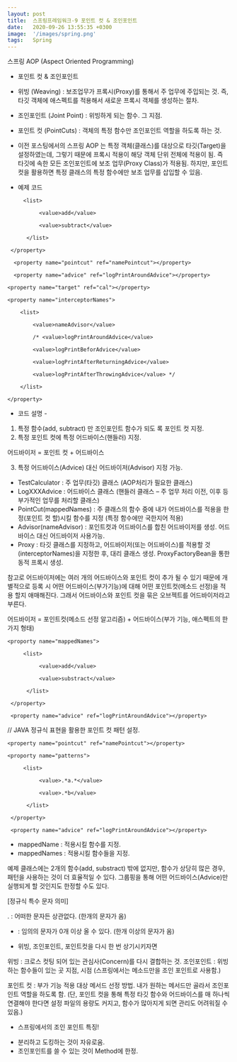 ```yaml
---
layout: post
title:  스프링프레임워크-9 포인트 컷 & 조인포인트
date:   2020-09-26 13:55:35 +0300
image:  '/images/spring.png'
tags:   Spring
---
```

스프링 AOP (Aspect Oriented Programming)

 

* 포인트 컷 & 조인포인트

 

 - 위빙 (Weaving) : 보조업무가 프록시(Proxy)를 통해서 주 업무에 주입되는 것. 즉, 타깃 객체에 애스펙트를 적용해서 새로운 프록시 객체를 생성하는 절차.
 - 조인포인트 (Joint Point) : 위빙하게 되는 함수. 그 지점.

 - 포인트 컷 (PointCuts) : 객체의 특정 함수만 조인포인트 역할을 하도록 하는 것.

 



 

* 이전 포스팅에서의 스프링 AOP 는 특정 객체(클래스)를 대상으로 타깃(Target)을 설정하였는데, 그렇기 때문에 프록시 적용이 해당 객체 단위 전체에 적용이 됨. 즉 타깃에 속한 모든 조인포인트에 보조 업무(Proxy Class)가 적용됨. 하지만, 포인트 컷을 활용하면 특정 클래스의 특정 함수에만 보조 업무를 삽입할 수 있음.

 

 

* 예제 코드

 

<bean id="cal" class="aoptest.TestCalculator"></bean>
<bean id="logPrintAroundAdvice" class="aoptest.LogPrintAroundAdvice"/>

<bean id="logPrintBeforeAdvice" class="aoptest.LogPrintBeforeAdvice"/>

<bean id="logPrintAfterReturningAdvice" class="aoptest.LogPrintAfterReturningAdvice"/>

<bean id="logPrintAfterThrowingAdvice" class="aoptest.LogPrintAfterThrowingAdvice"/>


 

<bean id="namePointcut" class="org.springframework.aop.support.NameMatchMethodPointcut">

<proporty name="mappedNames">

         <list>

              <value>add</value>

              <value>subtract</value>

          </list>

     </property>

</bean>


 

<bean id="nameAdvisor" class="org.springframework.aop.support.DefaultPointcutAdvisor">

      <property name="pointcut" ref="namePointcut"></property>

      <property name="advice" ref="logPrintAroundAdvice"></property>

</bean>

 


<bean id="proxy" class="org.springframework.aop.framework.ProxyFactoryBean">

    <property name="target" ref="cal"></property>

    <property name="interceptorNames">

        <list>

            <value>nameAdvisor</value>

            /* <value>logPrintAroundAdvice</value>

            <value>logPrintBeforAdvice</value>

            <value>logPrintAfterReturningAdvice</value>

            <value>logPrintAfterThrowingAdvice</value> */

        </list>

    </property>

</bean> 

 

 - 코드 설명 -

 

1)  특정 함수(add, subtract) 만 조인포인트 함수가 되도 록 포인트 컷 지정.
2) 특정 포인트 컷에 특정 어드바이스(핸들러) 지정.

 

어드바이저 = 포인트 컷 + 어드바이스


 

3) 특정 어드바이스(Advice) 대신 어드바이저(Advisor) 지정 가능.

 

* TestCalculator : 주 업무(타깃) 클래스 (AOP처리가 필요한 클래스)
* LogXXXAdvice : 어드바이스 클래스 (핸들러 클래스 – 주 업무 처리 이전, 이후 등 부가적인 업무를 처리할 클래스)
* PointCut(mappedNames) : 주 클래스의 함수 중에 내가 어드바이스를 적용을 한정(포인트 컷 할)시킬 함수를 지정 (특정 함수에만  국한지어 적용)
* Advisor(nameAdvisor) : 포인트컷과 어드바이스를 합친 어드바이저를 생성. 어드바이스 대신 어드바이저 사용가능.
* Proxy : 타깃 클래스를 지정하고, 어드바이저(또는 어드바이스)를 적용할 것(interceptorNames)을 지정한 후, 대리 클래스 생성. ProxyFactoryBean을 통한 동적 프록시 생성.

참고로 어드바이저에는 여러 개의 어드바이스와 포인트 컷이 추가 될 수 있기 때문에 개별적으로 등록 시 어떤 어드바이스(부가기능)에 대해 어떤 포인트컷(메소드 선정)을 적용 할지 애매해진다. 그래서 어드바이스와 포인트 컷을 묶은 오브젝트를 어드바이저라고 부른다.

 

어드바이저 = 포인트컷(메소드 선정 알고리즘) + 어드바이스(부가 기능, 애스펙트의 한가지 형태)

 

  

<bean id="nameAdvisor" class="org.springframework.aop.support.NameMatchMethodPointcutAdvisor">
    <property name="pointcut" ref="namePointcut"></property>

    <proporty name="mappedNames">

         <list>

              <value>add</value>

              <value>substract</value>

          </list>

     </property>

     <property name="advice" ref="logPrintAroundAdvice"></property>

</bean>

 

 

// JAVA 정규식 표현을 활용한 포인트 컷 패턴 설정.  


<bean id="nameAdvisor" class="org.springframework.aop.support.RegexpMethodPointcutAdvisor">

    <property name="pointcut" ref="namePointcut"></property>

    <proporty name="patterns">

         <list>

              <value>.*a.*</value>

              <value>.*b</value>

          </list>

     </property>

     <property name="advice" ref="logPrintAroundAdvice"></property>

</bean>

 

 

* mappedName : 적용시킬 함수를 지정.
* mappedNames : 적용시킬 함수들을 지정.

예제 클래스에는 2개의 함수(add, substract) 밖에 없지만, 함수가 상당히 많은 경우, 패턴을 사용하는 것이 더 효율적일 수 있다. 그룹핑을 통해 어떤 어드바이스(Advice)만 실행되게 할 것인지도 한정할 수도 있다.

[정규식 특수 문자 의미]

. : 어떠한 문자든 상관없다. (한개의 문자가 옴)
* : 임의의 문자가 0개 이상 올 수 있다. (한개 이상의 문자가 옴)

 

 

* 위빙, 조인포인트, 포인트컷을 다시 한 번 상기시키자면

위빙 : 크로스 컷팅 되어 있는 관심사(Concern)를 다시 결합하는 것.
조인포인트 : 위빙하는 함수들이 있는 곳 지점, 시점 (스프링에서는 메소드만을 조인 포인트로 사용함.)

포인트 컷 : 부가 기능 적용 대상 메서드 선정 방법. 내가 원하는 메서드만 골라서 조인포인트 역할을 하도록 함. (단, 포인트 컷을 통해 특정 타깃 함수와 어드바이스를 매 하나씩 연결해야 한다면 설정 파일의 용량도 커지고, 함수가 많아지게 되면 관리도 어려워질 수 있음.)

 

 * 스프링에서의  조인 포인트 특징!
  - 분리하고 도킹하는 것이 자유로움.
  - 조인포인트를 쓸 수 있는 것이 Method에 한정.


